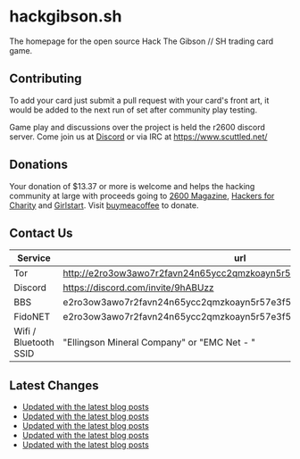# hackgibson.sh
The homepage for the open source Hack The Gibson // SH trading card game.


## Contributing

To add your card just submit a pull request with your card's front art, it would be added to the next run of set after community play testing.

Game play and discussions over the project is held the r2600 discord server. Come join us at [Discord](https://discord.com/invite/9hABUzz) or via IRC at https://www.scuttled.net/


## Donations

Your donation of $13.37 or more is welcome and helps the hacking community at large with proceeds going to [2600 Magazine](https://2600.com/), [Hackers for Charity](https://hackersforcharity.org) and [Girlstart](https://girlstart.org).  Visit [buymeacoffee](https://www.buymeacoffee.com/hackgibson.sh) to donate.


## Contact Us

Service | url
-|-
Tor | http://e2ro3ow3awo7r2favn24n65ycc2qmzkoayn5r57e3f56nvjwdcgg32ad.onion
Discord | https://discord.com/invite/9hABUzz
BBS | e2ro3ow3awo7r2favn24n65ycc2qmzkoayn5r57e3f56nvjwdcgg32ad.onion:23
FidoNET | e2ro3ow3awo7r2favn24n65ycc2qmzkoayn5r57e3f56nvjwdcgg32ad.onion:24554
Wifi / Bluetooth SSID | "Ellingson Mineral Company" or "EMC Net - <fidonet address>"

## Latest Changes
<!-- BLOG-POST-LIST:START -->
- [Updated with the latest blog posts](https://github.com/DFW2600/hackgibson.sh/commit/2ea3fa4e09106c584da592e17ee6b237d329f74e)
- [Updated with the latest blog posts](https://github.com/DFW2600/hackgibson.sh/commit/5baad3b036896da0875bfee3713fc16b74170538)
- [Updated with the latest blog posts](https://github.com/DFW2600/hackgibson.sh/commit/208f258a337f11df1c2e3bcfd78dfcffd08c37ef)
- [Updated with the latest blog posts](https://github.com/DFW2600/hackgibson.sh/commit/2e17991c15f6f570af6f5aa41fd82dba97b4b9ba)
- [Updated with the latest blog posts](https://github.com/DFW2600/hackgibson.sh/commit/6d14ca9e53af83ccf69984f9851c0ccf9a1a493a)
<!-- BLOG-POST-LIST:END -->
